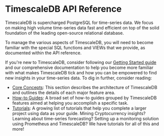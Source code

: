 # TimescaleDB API Reference

TimescaleDB is supercharged PostgreSQL for time-series data. We focus on making
high volume time-series data fast and efficient on top of the solid foundation
of the leading open-source relational database.

To manage the various aspects of TimescaleDB, you will need to become familiar
with the special SQL functions and VIEWs that we provide, as documented within
the API reference.

If you're new to TimescaleDB, consider following our [Getting Started guide][getting-started]
and our comprehensive documentation to help you become
more familiar with what makes TimescaleDB tick and how you can be empowered to
find new insights in your time-series data. To dig in further, consider reading:

 * [Core Concepts][core-concepts]: This section describes the architecture of 
 TimescaleDB and outlines the details of each major feature area.
 * [How-to Guides][how-to-guides]: A broad set of how-to guides grouped by
 TimescaleDB features aimed at helping you accomplish a specific task.
 * [Tutorials][tutorials]: A growing list of tutorials that help you complete a
 larger project using data as your guide. Mining Cryptocurrency insights? Learning
 about time-series forecasting? Setting up a monitoring solution using Prometheus
 and TimescaleDB? We have tutorials for all of this and more!

[getting-started]: /timescaledb/:currentVersion:/getting-started/
[core-concepts]: /timescaledb/:currentVersion:/overview/core-concepts/
[how-to-guides]: /timescaledb/:currentVersion:/how-to-guides/
[tutorials]: /timescaledb/:currentVersion:/tutorials/
